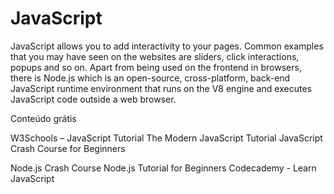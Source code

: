 # JavaScript

JavaScript allows you to add interactivity to your pages. Common examples that you may have seen on the websites are sliders, click interactions, popups and so on. Apart from being used on the frontend in browsers, there is Node.js which is an open-source, cross-platform, back-end JavaScript runtime environment that runs on the V8 engine and executes JavaScript code outside a web browser.

<ResourceGroupTitle>Conteúdo grátis</ResourceGroupTitle>

<BadgeLink badgeText='Leia' colorScheme="yellow" href='https://www.w3schools.com/js/'>W3Schools – JavaScript Tutorial</BadgeLink>
<BadgeLink badgeText='Leia' colorScheme="yellow" href='https://javascript.info/'>The Modern JavaScript Tutorial</BadgeLink>
<BadgeLink badgeText='Watch' href='https://youtu.be/hdI2bqOjy3c'>JavaScript Crash Course for Beginners</BadgeLink>

<BadgeLink badgeText='Watch' href='https://www.youtube.com/watch?v=fBNz5xF-Kx4'>Node.js Crash Course</BadgeLink>
<BadgeLink badgeText='Watch' href='https://www.youtube.com/watch?v=TlB_eWDSMt4'>Node.js Tutorial for Beginners</BadgeLink>
<BadgeLink badgeText='Course' colorScheme='green' href='https://www.codecademy.com/learn/introduction-to-javascript'>Codecademy - Learn JavaScript</BadgeLink>
